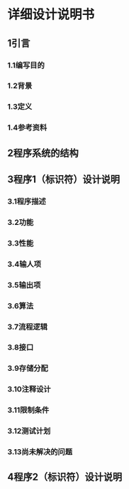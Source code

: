 # 详细设计说明书

## 1引言

### 1.1编写目的

<!--说明编写这份详细设计说明书的目的，指出预期的读者。-->

### 1.2背景

<!--说明：-->

<!--- 待开发软件系统的名称；-->

<!--- 本项目的任务提出者、开发者、用户和运行该程序系统的计算中心。-->

### 1.3定义

<!--列出本文件中用到专门术语的定义和外文首字母组词的原词组。-->

### 1.4参考资料

<!--列出有关的参考资料，如：-->

<!--- 本项目的经核准的计划任务书或合同、上级机关的批文；-->

<!--- 属于本项目的其他已发表的文件；-->

<!--- 本文件中各处引用到的文件资料，包括所要用到的软件开发标准。列出这些文件的标题、文件编号、发表日期和出版单位，说明能够取得这些文件的来源。-->

## 2程序系统的结构

<!--用一系列图表列出本程序系统内的每个程序（包括每个模块和子程序）的名称、标识符和它们之间 的层次结构关系。-->

## 3程序1（标识符）设计说明

<!--从本章开始，逐个地给出各个层次中的每个程序的设计考虑。以下给出的提纲是针对一般情况的。对于一个具体的模块，尤其是层次比较低的模块或子程序，其很多条目的内容往往与它所隶属的上一层 模块的对应条目的内容相同，在这种情况下，只要简单地说明这一点即可。-->

### 3.1程序描述

<!--给出对该程序的简要描述，主要说明安排设计本程序的目的意义，并且，还要说明本程序的特点（如 是常驻内存还是非常驻？是否子程序？是可重人的还是不可重人的？有无覆盖要求？是顺序处理还是并发处理等）。-->

### 3.2功能

<!--说明该程序应具有的功能，可采用IPO图（即输入一处理一输出图）的形式。-->

### 3.3性能

<!--说明对该程序的全部性能要求，包括对精度、灵活性和时间特性的要求。-->

### 3.4输人项

<!--给出对每一个输入项的特性，包括名称、标识、数据的类型和格式、数据值的有效范围、输入的方式。数量和频度、输入媒体、输入数据的来源和安全保密条件等等。-->

### 3.5输出项

<!--给出对每一个输出项的特性，包括名称、标识、数据的类型和格式，数据值的有效范围，输出的形式、数量和频度，输出媒体、对输出图形及符号的说明、安全保密条件等等。-->

### 3.6算法

<!--详细说明本程序所选用的算法，具体的计算公式和计算步骤。-->

### 3.7流程逻辑

<!--用图表（例如流程图、判定表等）辅以必要的说明来表示本程序的逻辑流程。-->

### 3.8接口

<!--用图的形式说明本程序所隶属的上一层模块及隶属于本程序的下一层模块、子程序，说明参数赋值和调用方式，说明与本程序相直接关联的数据结构（数据库、数据文卷）。-->

### 3.9存储分配

<!--根据需要，说明本程序的存储分配。-->

### 3.10注释设计

<!--说明准备在本程序中安排的注释，如：-->

<!--- 加在模块首部的注释；-->

<!--- 加在各分枝点处的注释；-->

<!--- 对各变量的功能、范围、缺省条件等所加的注释；-->

<!--- 对使用的逻辑所加的注释等等。-->

### 3.11限制条件

<!--说明本程序运行中所受到的限制条件。-->

### 3.12测试计划

<!--说明对本程序进行单体测试的计划，包括对测试的技术要求、输入数据、预期结果、进度安排、人员职责、设备条件驱动程序及桩模块等的规定。-->

### 3.13尚未解决的问题

<!--说明在本程序的设计中尚未解决而设计者认为在软件完成之前应解决的问题。-->

## 4程序2（标识符）设计说明

<!--用类似F．3的方式，说明第2个程序乃至第N个程序的设计考虑。-->

<!--......-->

